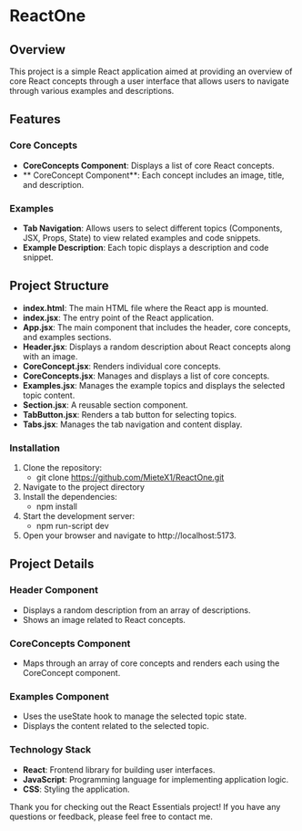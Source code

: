 # ReactOne
## Overview
This project is a simple React application aimed at providing an overview of core React concepts through a user interface that allows users to navigate through various examples and descriptions.

## Features
### Core Concepts
- **CoreConcepts Component**: Displays a list of core React concepts.
- ** CoreConcept Component**: Each concept includes an image, title, and description.
### Examples
- **Tab Navigation**: Allows users to select different topics (Components, JSX, Props, State) to view related examples and code snippets.
- **Example Description**: Each topic displays a description and code snippet.
## Project Structure
- **index.html**: The main HTML file where the React app is mounted.
- **index.jsx**: The entry point of the React application.
- **App.jsx**: The main component that includes the header, core concepts, and examples sections.
- **Header.jsx**: Displays a random description about React concepts along with an image.
- **CoreConcept.jsx**: Renders individual core concepts.
- **CoreConcepts.jsx**: Manages and displays a list of core concepts.
- **Examples.jsx**: Manages the example topics and displays the selected topic content.
- **Section.jsx**: A reusable section component.
- **TabButton.jsx**: Renders a tab button for selecting topics.
- **Tabs.jsx**: Manages the tab navigation and content display.
### Installation
1. Clone the repository:
   - git clone https://github.com/MieteX1/ReactOne.git
2. Navigate to the project directory
3. Install the dependencies:
   - npm install
4. Start the development server:
   - npm run-script dev
5. Open your browser and navigate to http://localhost:5173.


## Project Details
### Header Component
- Displays a random description from an array of descriptions.
- Shows an image related to React concepts.
### CoreConcepts Component
- Maps through an array of core concepts and renders each using the CoreConcept component.
### Examples Component
- Uses the useState hook to manage the selected topic state.
- Displays the content related to the selected topic.
### Technology Stack
- **React**: Frontend library for building user interfaces.
- **JavaScript**: Programming language for implementing application logic.
- **CSS**: Styling the application.

Thank you for checking out the React Essentials project! If you have any questions or feedback, please feel free to contact me.

